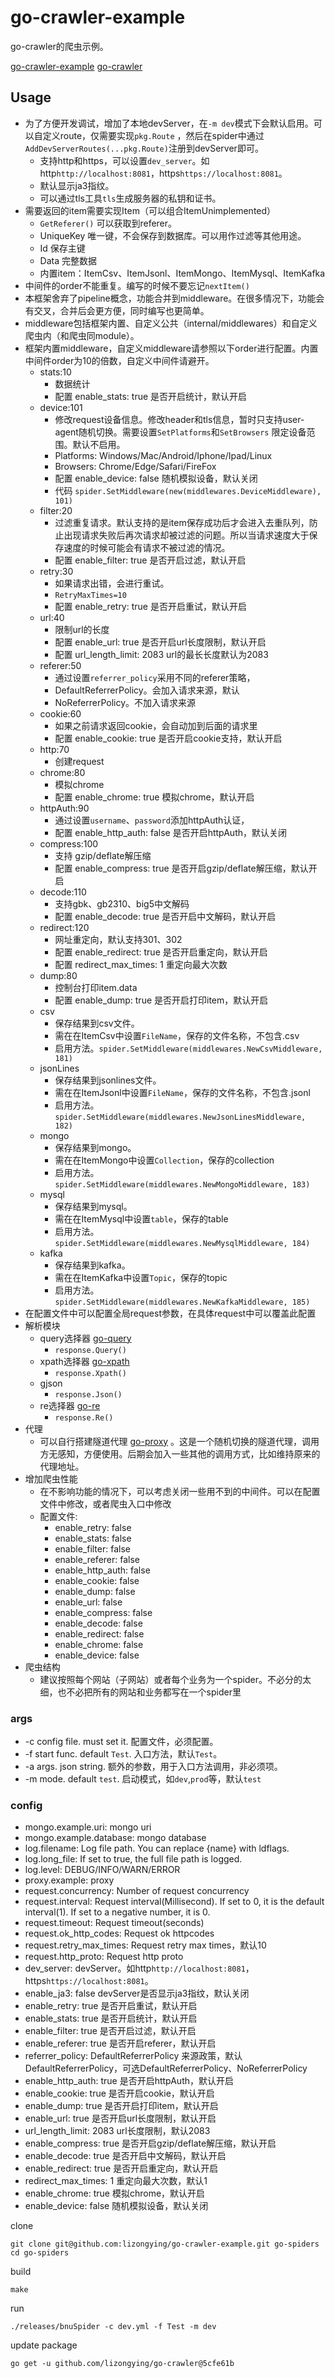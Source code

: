 # go-crawler-example

go-crawler的爬虫示例。

[go-crawler-example](https://github.com/lizongying/go-crawler-example)
[go-crawler](https://github.com/lizongying/go-crawler)

## Usage

* 为了方便开发调试，增加了本地devServer，在`-m dev`模式下会默认启用。可以自定义route，仅需要实现`pkg.Route`
  ，然后在spider中通过`AddDevServerRoutes(...pkg.Route)`注册到devServer即可。
    * 支持http和https，可以设置`dev_server`。如http`http://localhost:8081`，https`https://localhost:8081`。
    * 默认显示ja3指纹。
    * 可以通过tls工具`tls`生成服务器的私钥和证书。
* 需要返回的item需要实现Item（可以组合ItemUnimplemented）
    * `GetReferer()` 可以获取到referer。
    * UniqueKey 唯一键，不会保存到数据库。可以用作过滤等其他用途。
    * Id 保存主键
    * Data 完整数据
    * 内置item：ItemCsv、ItemJsonl、ItemMongo、ItemMysql、ItemKafka
* 中间件的order不能重复。编写的时候不要忘记`nextItem()`
* 本框架舍弃了pipeline概念，功能合并到middleware。在很多情况下，功能会有交叉，合并后会更方便，同时编写也更简单。
* middleware包括框架内置、自定义公共（internal/middlewares）和自定义爬虫内（和爬虫同module）。
* 框架内置middleware，自定义middleware请参照以下order进行配置。内置中间件order为10的倍数，自定义中间件请避开。
    * stats:10
        * 数据统计
        * 配置 enable_stats: true 是否开启统计，默认开启
    * device:101
        * 修改request设备信息。修改header和tls信息，暂时只支持user-agent随机切换。需要设置`SetPlatforms`和`SetBrowsers`
          限定设备范围。默认不启用。
        * Platforms: Windows/Mac/Android/Iphone/Ipad/Linux
        * Browsers: Chrome/Edge/Safari/FireFox
        * 配置 enable_device: false 随机模拟设备，默认关闭
        * 代码 `spider.SetMiddleware(new(middlewares.DeviceMiddleware), 101)`
    * filter:20
        * 过滤重复请求。默认支持的是item保存成功后才会进入去重队列，防止出现请求失败后再次请求却被过滤的问题。所以当请求速度大于保存速度的时候可能会有请求不被过滤的情况。
        * 配置 enable_filter: true 是否开启过滤，默认开启
    * retry:30
        * 如果请求出错，会进行重试。
        * `RetryMaxTimes=10`
        * 配置 enable_retry: true 是否开启重试，默认开启
    * url:40
        * 限制url的长度
        * 配置 enable_url: true 是否开启url长度限制，默认开启
        * 配置 url_length_limit: 2083 url的最长长度默认为2083
    * referer:50
        * 通过设置`referrer_policy`采用不同的referer策略，
        * DefaultReferrerPolicy。会加入请求来源，默认
        * NoReferrerPolicy。不加入请求来源
    * cookie:60
        * 如果之前请求返回cookie，会自动加到后面的请求里
        * 配置 enable_cookie: true 是否开启cookie支持，默认开启
    * http:70
        * 创建request
    * chrome:80
        * 模拟chrome
        * 配置 enable_chrome: true 模拟chrome，默认开启
    * httpAuth:90
        * 通过设置`username`、`password`添加httpAuth认证，
        * 配置 enable_http_auth: false 是否开启httpAuth，默认关闭
    * compress:100
        * 支持 gzip/deflate解压缩
        * 配置 enable_compress: true 是否开启gzip/deflate解压缩，默认开启
    * decode:110
        * 支持gbk、gb2310、big5中文解码
        * 配置 enable_decode: true 是否开启中文解码，默认开启
    * redirect:120
        * 网址重定向，默认支持301、302
        * 配置 enable_redirect: true 是否开启重定向，默认开启
        * 配置 redirect_max_times: 1 重定向最大次数
    * dump:80
        * 控制台打印item.data
        * 配置 enable_dump: true 是否开启打印item，默认开启
    * csv
        * 保存结果到csv文件。
        * 需在在ItemCsv中设置`FileName`，保存的文件名称，不包含.csv
        * 启用方法。`spider.SetMiddleware(middlewares.NewCsvMiddleware, 181)`
    * jsonLines
        * 保存结果到jsonlines文件。
        * 需在在ItemJsonl中设置`FileName`，保存的文件名称，不包含.jsonl
        * 启用方法。`spider.SetMiddleware(middlewares.NewJsonLinesMiddleware, 182)`
    * mongo
        * 保存结果到mongo。
        * 需在在ItemMongo中设置`Collection`，保存的collection
        * 启用方法。`spider.SetMiddleware(middlewares.NewMongoMiddleware, 183)`
    * mysql
        * 保存结果到mysql。
        * 需在在ItemMysql中设置`table`，保存的table
        * 启用方法。`spider.SetMiddleware(middlewares.NewMysqlMiddleware, 184)`
    * kafka
        * 保存结果到kafka。
        * 需在在ItemKafka中设置`Topic`，保存的topic
        * 启用方法。`spider.SetMiddleware(middlewares.NewKafkaMiddleware, 185)`
* 在配置文件中可以配置全局request参数，在具体request中可以覆盖此配置
* 解析模块
    * query选择器 [go-query](https://github.com/lizongying/go-query)
        * ```response.Query()```
    * xpath选择器 [go-xpath](https://github.com/lizongying/go-xpath)
        * ```response.Xpath()```
    * gjson
        * ```response.Json()```
    * re选择器 [go-re](https://github.com/lizongying/go-re)
        * ```response.Re()```
* 代理
    * 可以自行搭建隧道代理 [go-proxy](https://github.com/lizongying/go-proxy)
      。这是一个随机切换的隧道代理，调用方无感知，方便使用。后期会加入一些其他的调用方式，比如维持原来的代理地址。
* 增加爬虫性能
    * 在不影响功能的情况下，可以考虑关闭一些用不到的中间件。可以在配置文件中修改，或者爬虫入口中修改
    * 配置文件:
        * enable_retry: false
        * enable_stats: false
        * enable_filter: false
        * enable_referer: false
        * enable_http_auth: false
        * enable_cookie: false
        * enable_dump: false
        * enable_url: false
        * enable_compress: false
        * enable_decode: false
        * enable_redirect: false
        * enable_chrome: false
        * enable_device: false
* 爬虫结构
    * 建议按照每个网站（子网站）或者每个业务为一个spider。不必分的太细，也不必把所有的网站和业务都写在一个spider里

### args

* -c config file. must set it. 配置文件，必须配置。
* -f start func. default `Test`. 入口方法，默认`Test`。
* -a args. json string. 额外的参数，用于入口方法调用，非必须项。
* -m mode. default `test`. 启动模式，如`dev`,`prod`等，默认`test`

### config

* mongo.example.uri: mongo uri
* mongo.example.database: mongo database
* log.filename: Log file path. You can replace {name} with ldflags.
* log.long_file: If set to true, the full file path is logged.
* log.level: DEBUG/INFO/WARN/ERROR
* proxy.example: proxy
* request.concurrency: Number of request concurrency
* request.interval: Request interval(Millisecond). If set to 0, it is the default interval(1). If set to a negative
  number,
  it
  is 0.
* request.timeout: Request timeout(seconds)
* request.ok_http_codes: Request ok httpcodes
* request.retry_max_times: Request retry max times，默认10
* request.http_proto: Request http proto
* dev_server: devServer。如http`http://localhost:8081`，https`https://localhost:8081`。
* enable_ja3: false devServer是否显示ja3指纹，默认关闭
* enable_retry: true 是否开启重试，默认开启
* enable_stats: true 是否开启统计，默认开启
* enable_filter: true 是否开启过滤，默认开启
* enable_referer: true 是否开启referer，默认开启
* referrer_policy: DefaultReferrerPolicy 来源政策，默认DefaultReferrerPolicy，可选DefaultReferrerPolicy、NoReferrerPolicy
* enable_http_auth: true 是否开启httpAuth，默认开启
* enable_cookie: true 是否开启cookie，默认开启
* enable_dump: true 是否开启打印item，默认开启
* enable_url: true 是否开启url长度限制，默认开启
* url_length_limit: 2083 url长度限制，默认2083
* enable_compress: true 是否开启gzip/deflate解压缩，默认开启
* enable_decode: true 是否开启中文解码，默认开启
* enable_redirect: true 是否开启重定向，默认开启
* redirect_max_times: 1 重定向最大次数，默认1
* enable_chrome: true 模拟chrome，默认开启
* enable_device: false 随机模拟设备，默认关闭

clone

```shell
git clone git@github.com:lizongying/go-crawler-example.git go-spiders
cd go-spiders

```

build

```shell
make
```

run

```shell
./releases/bnuSpider -c dev.yml -f Test -m dev
```

update package

```shell
go get -u github.com/lizongying/go-crawler@5cfe61b
```
